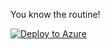 You know the routine!

[![Deploy to Azure](https://aka.ms/deploytoazurebutton)](https://portal.azure.com/#create/Microsoft.Template/uri/https%3A%2F%2Fgithub.com%2Fdark-binary%2FMicrosoftSentinel%2Fmaster%2Fmain%2FDataConnectorDeployment%2FCortexXDR%2Fmaintemplate.json/createUIDefinitionUri/https%3A%2F%2Fgithub.com%2Fdark-binary%2FMicrosoftSentinel%2Fmaster%2Fmain%2FDataConnectorDeployment%2FCortexXDR%2FcreateUiDefinition.json)
